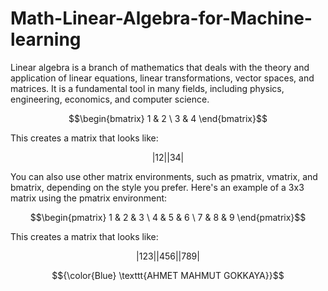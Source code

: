 # Math-Linear-Algebra-for-Machine-learning
Linear algebra is a branch of mathematics that deals with the theory and application of linear equations, linear transformations, vector spaces, and matrices. It is a fundamental tool in many fields, including physics, engineering, economics, and computer science. 



$$\begin{bmatrix}
1 & 2 \
3 & 4
\end{bmatrix}$$


This creates a matrix that looks like:

$$|1 2|
|3 4|$$

You can also use other matrix environments, such as pmatrix, vmatrix, and bmatrix, depending on the style you prefer. Here's an example of a 3x3 matrix using the pmatrix environment:

$$\begin{pmatrix}
1 & 2 & 3 \
4 & 5 & 6 \
7 & 8 & 9
\end{pmatrix}$$


This creates a matrix that looks like:

$$|1 2 3|
|4 5 6|
|7 8 9|$$


$${\color{Blue} \texttt{AHMET MAHMUT GOKKAYA}}$$
